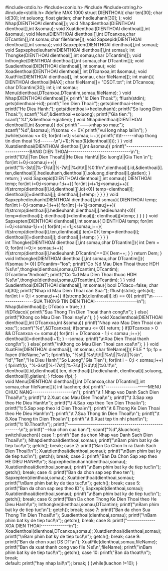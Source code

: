 #include<stdio.h>
#include<conio.h>
#include<iostream>
#include<string.h>
#include<stdlib.h>
#define MAX 1000
struct DIENTHOAI{
	char ten[30];
	char id[30];
	int soluong;
	float giatien;
	char hedieuhanh[30];
};
void Nhap(DIENTHOAI dienthoai[]);
void Nhapdienthoai(DIENTHOAI dienthoai[],int &somau);
void Xuatdienthoai(DIENTHOAI dienthoai[],int &somau);
void Menu(DIENTHOAI dienthoai[],int DTcanxoa,char DTcantim[],int somau,char fileName[]);
void Sapxepid(DIENTHOAI dienthoai[],int somau);
void Sapxepten(DIENTHOAI dienthoai[],int somau);
void Sapxephedieuhanh(DIENTHOAI dienthoai[],int somau);
int Thongke(DIENTHOAI dienthoai[],int somau,char DTcantim[]);
void Inthongke(DIENTHOAI dienthoai[],int somau,char DTcantim[]);
void Suadienthoai(DIENTHOAI dienthoai[],int somau);
void Xoadienthoai(DIENTHOAI dienthoai[],int DTcanxoa,int &somau);
void XuatFile(DIENTHOAI dienthoai[], int somau, char fileName[]);
int main(){
	DIENTHOAI dienthoai[MAX];
        char fileName[]= "DSDT.txt";
	int DTcanxoa;
	char DTcantim[30];
	int i;
	int somau;
	Menu(dienthoai,DTcanxoa,DTcantim,somau,fileName);
}
void Nhap(DIENTHOAI dienthoai[]){
	printf("Id Dien Thoai:");
	fflush(stdin);
	gets(dienthoai->id);
	printf("Ten Dien Thoai:");
	gets(dienthoai->ten);
	printf("He Dieu Hanh:");
	gets(dienthoai->hedieuhanh);
	printf("So luong Dien Thoai:");
	scanf("%d",&dienthoai->soluong);
	printf("Gia tien:");
	scanf("%f",&dienthoai->giatien);
}
void Nhapdienthoai(DIENTHOAI dienthoai[],int &somau){
	do{
	    printf("--->nhap so mau:");
	    scanf("%d",&somau);
	    if(somau <= 0){
	    	printf("vui long nhap lai!\n");
	    }
	}while(somau <= 0);
	for(int i=0;i<somau;i++){
		printf("\t\t------nhap thong tin dien thoai %d-------\n",i+1);
		Nhap(&(dienthoai[i]));
	}
}
void Xuatdienthoai(DIENTHOAI dienthoai[],int &somau){
	printf("------------------------------BANG DIEN THOAI-------------------------------\n");
	printf("ID\t||Ten Dien Thoai\t||He Dieu Hanh\t||So luong\t||Gia Tien \n");
	for(int i=0;i<somau;i++){
		printf("%-3s\t||%-17s\t||%-7s\t||%d\t\t||%0.1f\n",dienthoai[i].id,&dienthoai[i].ten,dienthoai[i].hedieuhanh,dienthoai[i].soluong,dienthoai[i].giatien);
	}
	return;
}
void Sapxepid(DIENTHOAI dienthoai[],int somau){
	DIENTHOAI temp;
	for(int i=0;i<somau-1;i++){
		for(int j=i+1;j<somau;j++){
			if(strcmp(dienthoai[i].id,dienthoai[j].id)<0){
				temp=dienthoai[i];
				dienthoai[i]=dienthoai[j];
				dienthoai[j]=temp;
			}
		}
	}
}
void Sapxephedieuhanh(DIENTHOAI dienthoai[],int somau){
	DIENTHOAI temp;
	for(int i=0;i<somau-1;i++){
		for(int j=i+1;j<somau;j++){
			if(strcmp(dienthoai[i].hedieuhanh,dienthoai[j].hedieuhanh)<0){
				temp=dienthoai[i];
				dienthoai[i]=dienthoai[j];
				dienthoai[j]=temp;
			}
		}
	}
}
void Sapxepten(DIENTHOAI dienthoai[],int somau){
	DIENTHOAI temp;
	for(int i=0;i<somau-1;i++){
		for(int j=i+1;j<somau;j++){
			if(strcmp(dienthoai[i].ten,dienthoai[j].ten)<0){
				temp=dienthoai[i];
				dienthoai[i]=dienthoai[j];
				dienthoai[j]=temp;
			}
		}
	}
}									 
int Thongke(DIENTHOAI dienthoai[],int somau,char DTcantim[]){
	int Dem = 0;
	for(int i=0;i< somau;i++){
		if(strcmp(dienthoai[i].hedieuhanh,DTcantim)==0){
			Dem++;
		}
	}
	return Dem;
}
void Inthongke(DIENTHOAI dienthoai[],int somau,char DTcantim[]){
	if(somau != 0){
		DTcantim="Ios";
		printf("Co %d Mau Dien Thoai thuoc HDH %s!\n",thongke(dienthoai,somau,DTcantim),DTcantim);
		DTcantim="Android";
		printf("Co %d Mau Dien Thoai thuoc HDH %s!\n",thongke(dienthoai,somau,DTcantim),DTcantim);
	}
}
void Suadienthoai(DIENTHOAI dienthoai[],int somau){
	bool DTdaco=false;
	char id[30];
	printf("Nhap id Mau Dien Thoai can Sua:");
	fflush(stdin);
	gets(id);
	for(int i = 0;i < somau;i++){
		if(strcmp(id,dienthoai[i].id) == 0){
			printf("\n-------------------SUA THONG TIN DIEN THOAI---------------------\n");
			Nhap(&dienthoai[i]);
			DTdaco = true;
		}
	}	
	if(DTdaco){
		printf("Sua Thong Tin Dien Thoai thanh cong!\n");
	}
	else{
		printf("Khong co Mau Dien Thoai nay!\n");
	}
}
void Xoadienthoai(DIENTHOAI dienthoai[],int DTcanxoa,int &somau){
	printf("Nhap vao Mau Dien Thoai can xoa:");
	scanf("%d",&DTcanxoa);
	if(somau <= 0){
		return;
	}
        if(DTcanxoa > 0 && DTcanxoa <= somau){
	    for(int i = DTcanxoa - 1;i < somau ;i++){
		    dienthoai[i]=dienthoai[i+1];
	    }
	    --somau;
	    printf("\nXoa Dien Thoai thanh cong!\n");
        }
        else{
    	    printf("\nKhong co Mau Dien Thoai can xoa!\n");
	}
}
void XuatFile(DIENTHOAI dienthoai[], int somau, char fileName[]){
    FILE * fp;
    fp = fopen (fileName,"w");
    fprintf(fp, "%s\t||%s\t\t\t||%s\t||%s\t||%s\n", "Id","Ten","He Dieu Hanh","So Luong","Gia Tien");
    for(int i = 0;i < somau;i++){
        fprintf(fp, "%-3s\t||%-17s\t||%-7s\t||%d\t\t||%0.1f\n", dienthoai[i].id,dienthoai[i].ten, dienthoai[i].hedieuhanh, dienthoai[i].soluong, dienthoai[i].giatien);
    }
    fclose (fp);
}	
void Menu(DIENTHOAI dienthoai[],int DTcanxoa,char DTcantim[],int somau,char fileName[]){
	int luachon;
	do{
	    printf("---------------------MENU CHUC NANG--------------------\n");
	    printf("\t 1.Nhap vao Danh Sach Dien Thoai!\n");
	    printf("\t 2.Xuat cac Mau Dien Thoai\n");
	    printf("\t 3.Sap xep theo He Dieu Hanh\n");
	    printf("\t 4.Sap xep theo Ten Dien Thoai\n");
	    printf("\t 5.Sap xep theo Id Dien Thoai\n");
            printf("\t 6.Thong Ke Dien Thoai theo He Dieu Hanh!\n");
	    printf("\t 7.Sua Thong tin Dien Thoai!\n");
	    printf("\t 8.Xoa Thong tin Dien Thoai\n");
	    printf("\t 9.Xuat tep tin nhi phan!\n");
	    printf("\t 10.Thoat!\n");
	    printf("------------------------------------------------------\n");
	    printf("-->lua chon cua ban:");
	    scanf("%d",&luachon);
    	    switch(luachon){
	    	case 1:
    			printf("Ban da chon Nhap vao Danh Sach Dien Thoai!\n");
    			Nhapdienthoai(dienthoai,somau);
    			printf("\nBam phim bat ky de tiep tuc!\n");
                        getch();
    			break;
	    	case 2:
	    		printf("Ban Da Chon In ra Danh Sach Dien Thoai!\n");
			    Xuatdienthoai(dienthoai,somau);
			    printf("\nBam phim bat ky de tiep tuc!\n");
                            getch();
			    break;
	    	case 3:
	    		printf("Ban Da Chon Sap xep theo HE DIEU HANH!\n");
		        Sapxephedieuhanh(dienthoai,somau);
		        Xuatdienthoai(dienthoai,somau);
		        printf("\nBam phim bat ky de tiep tuc!\n");
                        getch();
			break;
	    	case 4:
	    		printf("Ban da chon sap xep theo ten");
		        Sapxepten(dienthoai,somau);
		        Xuatdienthoai(dienthoai,somau);
		        printf("\nBam phim bat ky de tiep tuc!\n");
                        getch();
		    	break;
    		case 5:
    			printf("Ban da chon sap xep theo ID");
		        Sapxepid(dienthoai,somau);
		        Xuatdienthoai(dienthoai,somau);
		        printf("\nBam phim bat ky de tiep tuc!\n");
                        getch();
		    	break;
		case 6:
		    	printf("Ban Da chon Thong Ke Dien Thoai theo He Dieu Hanh!\n");
		    	Inthongke(dienthoai,somau,DTcantim);
		    	printf("\nBam phim bat ky de tiep tuc!\n");
                        getch();
		    	break;
		case 7:
		    	printf("Ban da chon Sua Thong Tin Dien Thoai!\n");
		    	Suadienthoai(dienthoai,somau);
		    	printf("\nBam phim bat ky de tiep tuc!\n");
                        getch();
		    	break;
		case 8:
		    	printf("--------------XOA DIEN THOAI--------------\n");
			Xoadienthoai(dienthoai,DTcanxoa,somau);
		        Xuatdienthoai(dienthoai,somau);
		        printf("\nBam phim bat ky de tiep tuc!\n");
                        getch();
		        break;
		case 9:
		        printf("Ban da chon xuat DS DT!\n");
		        XuatFile(dienthoai,somau,fileName);
			printf("Ban da xuat thanh cong vao file %s!\n",fileName);
			printf("\nBam phim bat ky de tiep tuc!\n");
                        getch();
		case 10:
			printf("Ban da thoat!\n");
		        break;	
	    	default:
		        printf("hay nhap lai!\n");
		    	break;
	    }
	}while(luachon !=10);
}
